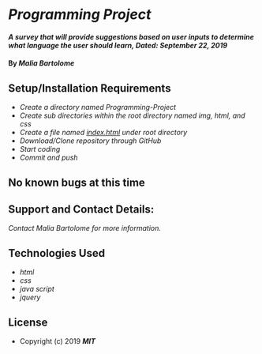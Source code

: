 # _Programming Project_

#### _A survey that will provide suggestions based on user inputs to determine what language the user should learn, Dated: September 22, 2019_

#### By _**Malia Bartolome**_

## Setup/Installation Requirements
* _Create a directory named Programming-Project_
* _Create sub directories within the root directory named img, html, and css_
* _Create a file named [index.html](https://maliabartolome.github.io/programming-project/index.html) under root directory_
* _Download/Clone repository through GitHub_
* _Start coding_
* _Commit and push_

## No known bugs at this time

## Support and Contact Details:
_Contact Malia Bartolome for more information._

## Technologies Used
* _html_
* _css_
* _java script_
* _jquery_

## License
* Copyright (c) 2019 **_MIT_**
